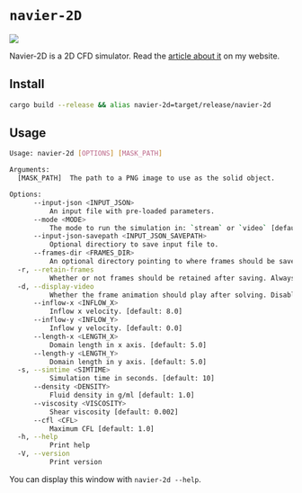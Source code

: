 # `navier-2D`

![](.github/car-sim.gif)

Navier-2D is a 2D CFD simulator. Read the [article about it](https://kyletennison.com/articles/navier-2d) on my website.

## Install

```sh
cargo build --release && alias navier-2d=target/release/navier-2d
```

## Usage


```sh
Usage: navier-2d [OPTIONS] [MASK_PATH]

Arguments:
  [MASK_PATH]  The path to a PNG image to use as the solid object.

Options:
      --input-json <INPUT_JSON>
          An input file with pre-loaded parameters.
      --mode <MODE>
          The mode to run the simulation in: `stream` or `video` [default: video]
      --input-json-savepath <INPUT_JSON_SAVEPATH>
          Optional directiory to save input file to.
      --frames-dir <FRAMES_DIR>
          An optional directory pointing to where frames should be saved.
  -r, --retain-frames
          Whether or not frames should be retained after saving. Always false if streaming.
  -d, --display-video
          Whether the frame animation should play after solving. Disabled if streaming.
      --inflow-x <INFLOW_X>
          Inflow x velocity. [default: 8.0]
      --inflow-y <INFLOW_Y>
          Inflow y velocity. [default: 0.0]
      --length-x <LENGTH_X>
          Domain length in x axis. [default: 5.0]
      --length-y <LENGTH_Y>
          Domain length in y axis. [default: 5.0]
  -s, --simtime <SIMTIME>
          Simulation time in seconds. [default: 10]
      --density <DENSITY>
          Fluid density in g/ml [default: 1.0]
      --viscosity <VISCOSITY>
          Shear viscosity [default: 0.002]
      --cfl <CFL>
          Maximum CFL [default: 1.0]
  -h, --help
          Print help
  -V, --version
          Print version
```

You can display this window with `navier-2d --help`.
